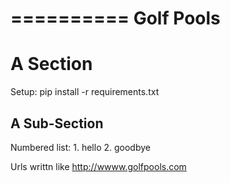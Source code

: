 ==========
Golf Pools
==========

<enter description here>


A Section
=========
Setup: pip install -r requirements.txt
<here is a section>


A Sub-Section
-------------

<here is a subsection>
Numbered list:
1. hello
2. goodbye

Urls writtn like <http://wwww.golfpools.com>
